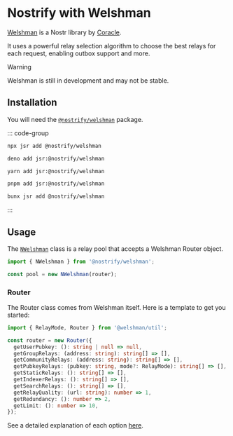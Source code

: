 # Nostrify with Welshman

[Welshman](https://github.com/coracle-social/welshman) is a Nostr library by [Coracle](https://coracle.social/).

It uses a powerful relay selection algorithm to choose the best relays for each request, enabling outbox support and more.

> [!WARNING]
> Welshman is still in development and may not be stable.

## Installation

You will need the [`@nostrify/welshman`](https://jsr.io/@nostrify/welshman) package.

::: code-group

```sh [npm]
npx jsr add @nostrify/welshman
```

```sh [Deno]
deno add jsr:@nostrify/welshman
```

```sh [yarn]
yarn add jsr:@nostrify/welshman
```

```sh [pnpm]
pnpm add jsr:@nostrify/welshman
```

```sh [Bun]
bunx jsr add @nostrify/welshman
```

:::

## Usage

The [`NWelshman`](https://jsr.io/@nostrify/welshman/doc/~/NWelshman) class is a relay pool that accepts a Welshman Router object.

```ts
import { NWelshman } from '@nostrify/welshman';

const pool = new NWelshman(router);
```

### Router

The Router class comes from Welshman itself. Here is a template to get you started:

```ts
import { RelayMode, Router } from '@welshman/util';

const router = new Router({
  getUserPubkey: (): string | null => null,
  getGroupRelays: (address: string): string[] => [],
  getCommunityRelays: (address: string): string[] => [],
  getPubkeyRelays: (pubkey: string, mode?: RelayMode): string[] => [],
  getStaticRelays: (): string[] => [],
  getIndexerRelays: (): string[] => [],
  getSearchRelays: (): string[] => [],
  getRelayQuality: (url: string): number => 1,
  getRedundancy: (): number => 2,
  getLimit: (): number => 10,
});
```

See a detailed explanation of each option [here](https://github.com/coracle-social/welshman/blob/8b8775d2a0cd0b6bc60958fa33423ebd37151595/packages/util/Router.ts#L13).
